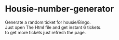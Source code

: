 # Housie-number-generator
Generate a random ticket for housie/Bingo.<br>
Just open The Html file and get instant 6 tickets.<br>
to get more tickets just refresh the page.<br>
